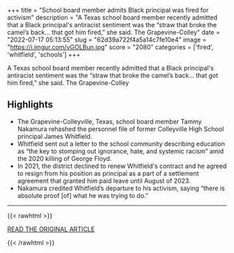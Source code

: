 +++
title = "School board member admits Black principal was fired for activism"
description = "A Texas school board member recently admitted that a Black principal's antiracist sentiment was the “straw that broke the camel’s back… that got him fired,” she said. The Grapevine-Colley"
date = "2022-07-17 05:13:55"
slug = "62d39a722f4a5a14c7fe10e4"
image = "https://i.imgur.com/vGOLBun.jpg"
score = "2080"
categories = ['fired', 'whitfield', 'schools']
+++

A Texas school board member recently admitted that a Black principal's antiracist sentiment was the “straw that broke the camel’s back… that got him fired,” she said. The Grapevine-Colley

## Highlights

- The Grapevine-Colleyville, Texas, school board member Tammy Nakamura rehashed the personnel file of former Colleyville High School principal James Whitfield.
- Whitfield sent out a letter to the school community describing education as “the key to stomping out ignorance, hate, and systemic racism” amid the 2020 killing of George Floyd.
- In 2021, the district declined to renew Whitfield's contract and he agreed to resign from his position as principal as a part of a settlement agreement that granted him paid leave until August of 2023.
- Nakamura credited Whitfield’s departure to his activism, saying “there is absolute proof [of] what he was trying to do.”

---

{{< rawhtml >}}
  <p class="article-category">
    <a target="_blank" href="https://newpittsburghcourier.com/2022/07/16/school-board-member-admits-black-principal-was-fired-for-activism/">READ THE ORIGINAL ARTICLE</a>
  </p>
{{< /rawhtml >}}
